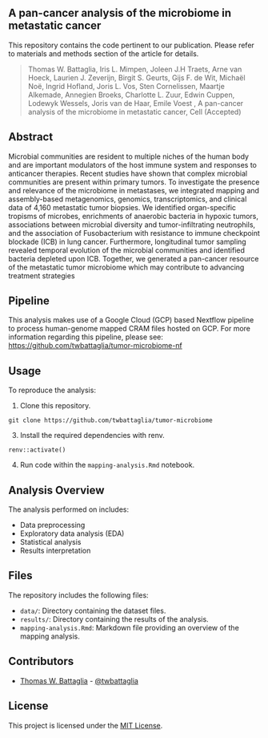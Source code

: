## A pan-cancer analysis of the microbiome in metastatic cancer

This repository contains the code pertinent to our publication. Please refer to materials and methods section of the article for details.
>Thomas W. Battaglia, Iris L. Mimpen, Joleen J.H Traets, Arne van Hoeck, Laurien J. Zeverijn, Birgit S. Geurts, Gijs F. de Wit, Michaël Noë, Ingrid Hofland, Joris L. Vos, Sten Cornelissen, Maartje Alkemade, Annegien Broeks, Charlotte L. Zuur, Edwin Cuppen, Lodewyk Wessels, Joris van de Haar, Emile Voest
, A pan-cancer analysis of the microbiome in metastatic cancer, Cell (Accepted)

## Abstract
Microbial communities are resident to multiple niches of the human body and are important modulators of the host immune system and responses to anticancer therapies. Recent studies have shown that complex microbial communities are present within primary tumors. To investigate the presence and relevance of the microbiome in metastases, we integrated mapping and assembly-based metagenomics, genomics, transcriptomics, and clinical data of 4,160 metastatic tumor biopsies. We identified organ-specific tropisms of microbes, enrichments of anaerobic bacteria in hypoxic tumors, associations between microbial diversity and tumor-infiltrating neutrophils, and the association of Fusobacterium with resistance to immune checkpoint blockade (ICB) in lung cancer. Furthermore, longitudinal tumor sampling revealed temporal evolution of the microbial communities and identified bacteria depleted upon ICB. Together, we generated a pan-cancer resource of the metastatic tumor microbiome which may contribute to advancing treatment strategies

## Pipeline
This analysis makes use of a Google Cloud (GCP) based Nextflow pipeline to process human-genome mapped CRAM files hosted on GCP. For more information regarding this pipeline, please see: https://github.com/twbattaglia/tumor-microbiome-nf

## Usage

To reproduce the analysis:

1. Clone this repository.
  ```
  git clone https://github.com/twbattaglia/tumor-microbiome
  ```
  
3. Install the required dependencies with renv.
  ```
  renv::activate()
  ```
4. Run code within the `mapping-analysis.Rmd` notebook.

## Analysis Overview
The analysis performed on includes:

- Data preprocessing
- Exploratory data analysis (EDA)
- Statistical analysis
- Results interpretation

## Files
The repository includes the following files:

- `data/`: Directory containing the dataset files.
- `results/`: Directory containing the results of the analysis.
- `mapping-analysis.Rmd`: Markdown file providing an overview of the mapping analysis.

## Contributors

- [Thomas W. Battaglia](https://github.com/twbattaglia) - [@twbattaglia](https://github.com/twbattaglia)

## License

This project is licensed under the [MIT License](LICENSE).

